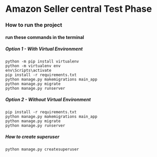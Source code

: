 # Amazon Seller central Test Phase
### How to run the project
#### run these commands in the terminal
##### Option 1 - With Virtual Environment
```commandline
python -m pip install virtualenv
python -m virtualenv env
env\Scripts\activate
pip install -r requirements.txt
python manage.py makemigrations main_app
python manage.py migrate
python manage.py runserver
```
##### Option 2 - Without Virtual Environment
```commandline
pip install -r requirements.txt
python manage.py makemigrations main_app
python manage.py migrate
python manage.py runserver
```

##### How to create superuser
```commandline
python manage.py createsuperuser
```